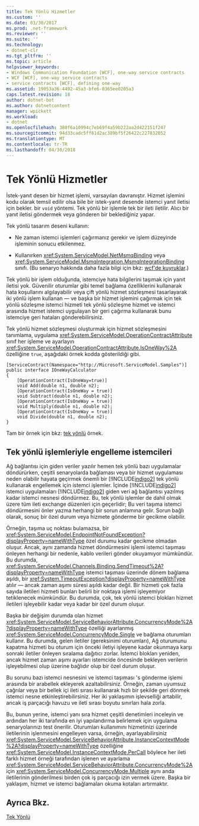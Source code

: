 ```yaml
---
title: Tek Yönlü Hizmetler
ms.custom: ''
ms.date: 03/30/2017
ms.prod: .net-framework
ms.reviewer: ''
ms.suite: ''
ms.technology:
- dotnet-clr
ms.tgt_pltfrm: ''
ms.topic: article
helpviewer_keywords:
- Windows Communication Foundation [WCF], one-way service contracts
- WCF [WCF], one-way service contracts
- service contracts [WCF], defining one-way
ms.assetid: 19053a36-4492-45a3-bfe6-0365ee0205a3
caps.latest.revision: 18
author: dotnet-bot
ms.author: dotnetcontent
manager: wpickett
ms.workload:
- dotnet
ms.openlocfilehash: 380f6a10994c7eb69f4a59b222aa2d422151f247
ms.sourcegitcommit: 94d33cadc5ff81d2ac389bf5f26422c227832052
ms.translationtype: MT
ms.contentlocale: tr-TR
ms.lasthandoff: 04/30/2018
---
```

# <a name="one-way-services"></a>Tek Yönlü Hizmetler
İstek-yanıt desen bir hizmet işlemi, varsayılan davranıştır. Hizmet işlemini kodu olarak temsil edilir olsa bile bir istek-yanıt desende istemci yanıt iletisi için bekler. bir `void` yöntemi. Tek yönlü bir işlemle tek bir ileti iletilir. Alıcı bir yanıt iletisi göndermek veya gönderen bir beklediğiniz yapar.  
  
 Tek yönlü tasarım deseni kullanın:  
  
-   Ne zaman istemci işlemleri çağırmanız gerekir ve işlem düzeyinde işleminin sonucu etkilenmez.  
  
-   Kullanırken <xref:System.ServiceModel.NetMsmqBinding> veya <xref:System.ServiceModel.MsmqIntegration.MsmqIntegrationBinding> sınıfı. (Bu senaryo hakkında daha fazla bilgi için bkz: [wcf'de kuyruklar](../../../../docs/framework/wcf/feature-details/queues-in-wcf.md).)  
  
 Tek yönlü bir işlem olduğunda, istemciye hata bilgilerini taşımak için yanıt iletisi yok. Güvenilir oturumlar gibi temel bağlama özelliklerini kullanarak hata koşullarını algılayabilir veya çift yönlü hizmet sözleşmesi tasarlayarak iki yönlü işlem kullanan — ve başka bir hizmet işlemini çağırmak için tek yönlü sözleşme istemci hizmeti tek yönlü sözleşme hizmet ve istemci arasında hizmet istemci uygulayan bir geri çağırma kullanarak bunu istemciye geri hataları gönderebilirsiniz.  
  
 Tek yönlü hizmet sözleşmesi oluşturmak için hizmet sözleşmesini tanımlama, uygulama <xref:System.ServiceModel.OperationContractAttribute> sınıf her işleme ve ayarlayın <xref:System.ServiceModel.OperationContractAttribute.IsOneWay%2A> özelliğine `true`, aşağıdaki örnek kodda gösterildiği gibi.  
  
```  
[ServiceContract(Namespace="http://Microsoft.ServiceModel.Samples")]  
public interface IOneWayCalculator  
{  
    [OperationContract(IsOneWay=true)]  
    void Add(double n1, double n2);  
    [OperationContract(IsOneWay = true)]  
    void Subtract(double n1, double n2);  
    [OperationContract(IsOneWay = true)]  
    void Multiply(double n1, double n2);  
    [OperationContract(IsOneWay = true)]  
    void Divide(double n1, double n2);  
}  
```  
  
 Tam bir örnek için bkz: [tek yönlü](../../../../docs/framework/wcf/samples/one-way.md) örnek.  
  
## <a name="clients-blocking-with-one-way-operations"></a>Tek yönlü işlemleriyle engelleme istemcileri  
 Ağ bağlantısı için giden veriler yazılır hemen tek yönlü bazı uygulamalar döndürürken, çeşitli senaryolarda bağlaması veya bir hizmet uygulaması neden olabilir hayata geçirmek önemli bir [!INCLUDE[indigo2](../../../../includes/indigo2-md.md)] tek yönlü kullanarak engellemek için istemci işlemler. İçinde [!INCLUDE[indigo2](../../../../includes/indigo2-md.md)] istemci uygulamaları [!INCLUDE[indigo2](../../../../includes/indigo2-md.md)] giden veri ağ bağlantısı yazılmış kadar istemci nesnesi döndürmez. Bu, tek yönlü işlemler de dahil olmak üzere tüm ileti exchange düzenleri için geçerlidir; Bu veri taşıma istemci döndürmesini önler yazma herhangi bir sorun anlamına gelir. Sorun bağlı olarak, sonuç bir özel durum veya hizmete gönderme bir gecikme olabilir.  
  
 Örneğin, taşıma uç noktası bulamazsa, bir <xref:System.ServiceModel.EndpointNotFoundException?displayProperty=nameWithType> özel durumu kadar gecikme olmadan oluşur. Ancak, aynı zamanda hizmet döndürmesini işlemi istemci taşıması önleyen herhangi bir nedenle, kablo verileri gönder okuyamıyor mümkündür. Bu durumda, <xref:System.ServiceModel.Channels.Binding.SendTimeout%2A?displayProperty=nameWithType> istemci taşıması üzerinde dönem bağlama aşıldı, bir <xref:System.TimeoutException?displayProperty=nameWithType> atılır — ancak zaman aşımı süresi aşıldı kadar değil. Bir hizmeti çok fazla sayıda iletileri hizmeti bunları belirli bir noktaya işlemi işleyemiyor tetiklenecek mümkündür. Bu durumda, çok, tek yönlü istemci blokları hizmet iletileri işleyebilir kadar veya kadar bir özel durum oluşur.  
  
 Başka bir değişim durumda olan hizmet <xref:System.ServiceModel.ServiceBehaviorAttribute.ConcurrencyMode%2A?displayProperty=nameWithType> özelliği ayarlanmış <xref:System.ServiceModel.ConcurrencyMode.Single> ve bağlama oturumları kullanır. Bu durumda, gelen iletiler (gereksinimi oturumları), Ağ oturumunu kapatma hizmeti bu oturum için önceki iletiyi işleyene kadar okunmaya karşı sonraki iletiler önleyen sıralama dağıtıcı zorlar. İstemci blokları yeniden, ancak hizmet zaman aşımı ayarları istemcide öncesinde bekleyen verilerin işleyebilmesi olup üzerine bağlıdır olup bir özel durum oluşur.  
  
 Bu sorunu bazı istemci nesnesini ve istemci taşıması 's gönderme işlemi arasında bir arabellek ekleyerek azaltabilirsiniz. Örneğin, zaman uyumsuz çağrılar veya bir bellek içi ileti sırası kullanarak hızlı bir şekilde geri dönmek istemci nesne etkinleştirebilirsiniz. Her iki yaklaşımın işlevselliği artabilir, ancak iş parçacığı havuzu ve ileti sırası boyutu sınırları hala zorla.  
  
 Bu, bunun yerine, istemci yanı sıra hizmet çeşitli denetimleri inceleyin ve ardından her iki tarafında en iyi yapılandırma belirlemek için uygulama senaryolarınızı test önerilir. Oturumları kullanımını hizmetinizi üzerinde iletilerinin işlenmesini engelleyen varsa, örneğin, ayarlayabilirsiniz <xref:System.ServiceModel.ServiceBehaviorAttribute.InstanceContextMode%2A?displayProperty=nameWithType> özelliğine <xref:System.ServiceModel.InstanceContextMode.PerCall> böylece her ileti farklı hizmet örneği tarafından işlenen ve ayarlama <xref:System.ServiceModel.ServiceBehaviorAttribute.ConcurrencyMode%2A> için <xref:System.ServiceModel.ConcurrencyMode.Multiple> aynı anda iletilerinin gönderilmesi birden çok iş parçacığı izin vermek üzere. Başka bir yaklaşım, hizmet ve istemci bağlamaları okuma kotaları artırmaktır.  
  
## <a name="see-also"></a>Ayrıca Bkz.  
 [Tek Yönlü](../../../../docs/framework/wcf/samples/one-way.md)
